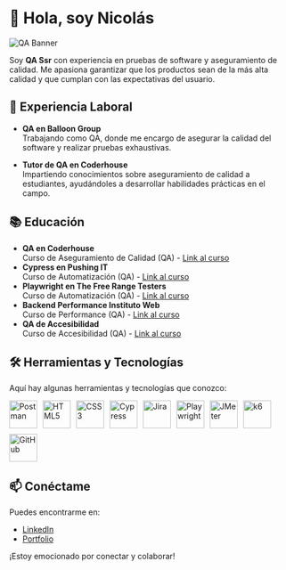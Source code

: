 # 👋 Hola, soy Nicolás

![QA Banner](https://blog.desafiolatam.com/wp-content/uploads/2023/06/curso-QA-tester-1-1.jpg)

Soy **QA Ssr** con experiencia en pruebas de software y aseguramiento de calidad. Me apasiona garantizar que los productos sean de la más alta calidad y que cumplan con las expectativas del usuario.

## 💼 Experiencia Laboral

- **QA en Balloon Group**  
  Trabajando como QA, donde me encargo de asegurar la calidad del software y realizar pruebas exhaustivas.
  
- **Tutor de QA en Coderhouse**  
  Impartiendo conocimientos sobre aseguramiento de calidad a estudiantes, ayudándoles a desarrollar habilidades prácticas en el campo.

## 📚 Educación

- **QA en Coderhouse**  
  Curso de Aseguramiento de Calidad (QA) - [Link al curso](https://www.coderhouse.com)
- **Cypress en Pushing IT**  
  Curso de Automatización (QA) - [Link al curso](https://www.linkedin.com/company/pushing-it/posts/?feedView=all)
- **Playwright en The Free Range Testers**  
  Curso de Automatización (QA) - [Link al curso](https://www.freerangetesters.com/)
- **Backend Performance Instituto Web**  
  Curso de Performance (QA) - [Link al curso](https://institutoweb.com.ar/)
- **QA de Accesibilidad**  
  Curso de Accesibilidad (QA) - [Link al curso](https://www.capacitacioninclusiva.com/)

## 🛠️ Herramientas y Tecnologías

Aquí hay algunas herramientas y tecnologías que conozco:

<div style="display: flex; flex-wrap: wrap; gap: 10px;">
    <img src="https://img.shields.io/badge/Postman-FF6C37?style=flat&logo=postman&logoColor=white" alt="Postman" height="50" />
    <img src="https://img.shields.io/badge/HTML5-E34F26?style=flat&logo=html5&logoColor=white" alt="HTML5" height="50" />
    <img src="https://img.shields.io/badge/CSS3-1572B6?style=flat&logo=css3&logoColor=white" alt="CSS3" height="50" />
    <img src="https://img.shields.io/badge/Cypress-17202C?style=flat&logo=cypress&logoColor=white" alt="Cypress" height="50" />
    <img src="https://img.shields.io/badge/Jira-0052CC?style=flat&logo=jira&logoColor=white" alt="Jira" height="50" />
    <img src="https://img.shields.io/badge/Playwright-00BFFF?style=flat&logo=playwright&logoColor=white" alt="Playwright" height="50" />
    <img src="https://img.shields.io/badge/JMeter-D22128?style=flat&logo=apache-jmeter&logoColor=white" alt="JMeter" height="50" />
    <img src="https://img.shields.io/badge/k6-00BFFF?style=flat&logo=k6&logoColor=white" alt="k6" height="50" />
    <img src="https://img.shields.io/badge/GitHub-181717?style=flat&logo=github&logoColor=white" alt="GitHub" height="50" />
</div>

## 📫 Conéctame

Puedes encontrarme en:

- [LinkedIn](https://www.linkedin.com/in/nicolas-dondo/)
- [Portfolio](https://portfolio-nico-dondo.vercel.app/)

¡Estoy emocionado por conectar y colaborar!
